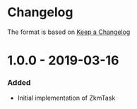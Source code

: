 # Changelog
The format is based on [Keep a Changelog](https://keepachangelog.com/en/1.0.0/)

# 1.0.0 - 2019-03-16
### Added
- Initial implementation of ZkmTask 
